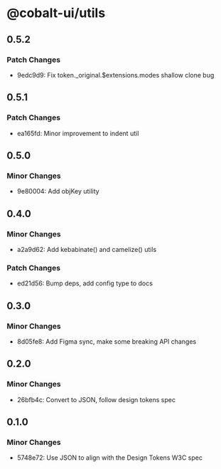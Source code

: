 # @cobalt-ui/utils

## 0.5.2

### Patch Changes

- 9edc9d9: Fix token.\_original.$extensions.modes shallow clone bug

## 0.5.1

### Patch Changes

- ea165fd: Minor improvement to indent util

## 0.5.0

### Minor Changes

- 9e80004: Add objKey utility

## 0.4.0

### Minor Changes

- a2a9d62: Add kebabinate() and camelize() utils

### Patch Changes

- ed21d56: Bump deps, add config type to docs

## 0.3.0

### Minor Changes

- 8d05fe8: Add Figma sync, make some breaking API changes

## 0.2.0

### Minor Changes

- 26bfb4c: Convert to JSON, follow design tokens spec

## 0.1.0

### Minor Changes

- 5748e72: Use JSON to align with the Design Tokens W3C spec
